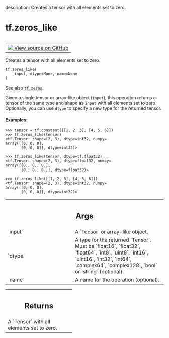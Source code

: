 description: Creates a tensor with all elements set to zero.

<div itemscope itemtype="http://developers.google.com/ReferenceObject">
<meta itemprop="name" content="tf.zeros_like" />
<meta itemprop="path" content="Stable" />
</div>

# tf.zeros_like

<!-- Insert buttons and diff -->

<table class="tfo-notebook-buttons tfo-api nocontent" align="left">
<td>
  <a target="_blank" href="https://github.com/tensorflow/tensorflow/blob/r2.4/tensorflow/python/ops/array_ops.py#L2924-L2966">
    <img src="https://www.tensorflow.org/images/GitHub-Mark-32px.png" />
    View source on GitHub
  </a>
</td>
</table>



Creates a tensor with all elements set to zero.

<pre class="devsite-click-to-copy prettyprint lang-py tfo-signature-link">
<code>tf.zeros_like(
    input, dtype=None, name=None
)
</code></pre>



<!-- Placeholder for "Used in" -->

See also <a href="../tf/zeros.md"><code>tf.zeros</code></a>.

Given a single tensor or array-like object (`input`), this operation returns
a tensor of the same type and shape as `input` with all elements set to zero.
Optionally, you can use `dtype` to specify a new type for the returned tensor.

#### Examples:


```
>>> tensor = tf.constant([[1, 2, 3], [4, 5, 6]])
>>> tf.zeros_like(tensor)
<tf.Tensor: shape=(2, 3), dtype=int32, numpy=
array([[0, 0, 0],
       [0, 0, 0]], dtype=int32)>
```

```
>>> tf.zeros_like(tensor, dtype=tf.float32)
<tf.Tensor: shape=(2, 3), dtype=float32, numpy=
array([[0., 0., 0.],
       [0., 0., 0.]], dtype=float32)>
```

```
>>> tf.zeros_like([[1, 2, 3], [4, 5, 6]])
<tf.Tensor: shape=(2, 3), dtype=int32, numpy=
array([[0, 0, 0],
       [0, 0, 0]], dtype=int32)>
```



<!-- Tabular view -->
 <table class="responsive fixed orange">
<colgroup><col width="214px"><col></colgroup>
<tr><th colspan="2"><h2 class="add-link">Args</h2></th></tr>

<tr>
<td>
`input`
</td>
<td>
A `Tensor` or array-like object.
</td>
</tr><tr>
<td>
`dtype`
</td>
<td>
A type for the returned `Tensor`. Must be `float16`, `float32`,
`float64`, `int8`, `uint8`, `int16`, `uint16`, `int32`, `int64`,
`complex64`, `complex128`, `bool` or `string` (optional).
</td>
</tr><tr>
<td>
`name`
</td>
<td>
A name for the operation (optional).
</td>
</tr>
</table>



<!-- Tabular view -->
 <table class="responsive fixed orange">
<colgroup><col width="214px"><col></colgroup>
<tr><th colspan="2"><h2 class="add-link">Returns</h2></th></tr>
<tr class="alt">
<td colspan="2">
A `Tensor` with all elements set to zero.
</td>
</tr>

</table>

